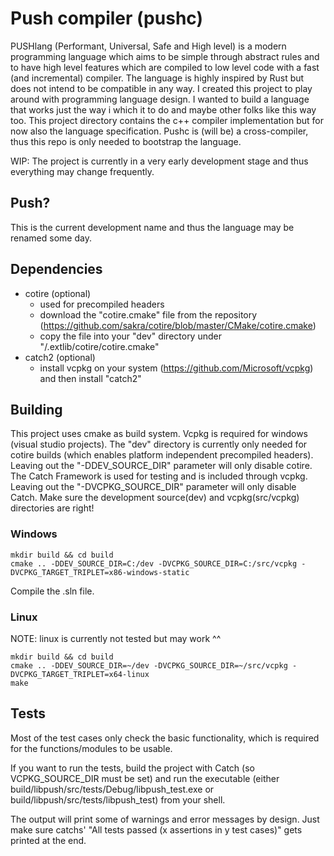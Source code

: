 # Push compiler (pushc)
PUSHlang (Performant, Universal, Safe and High level) is a modern programming language which aims to be simple through abstract rules and to have high level features which are compiled to low level code with a fast (and incremental) compiler. 
The language is highly inspired by Rust but does not intend to be compatible in any way. I created this project to play around with programming language design. I wanted to build a language that works just the way i which it to do and maybe other folks like this way too.
This project directory contains the c++ compiler implementation but for now also the language specification. Pushc is (will be) a cross-compiler, thus this repo is only needed to bootstrap the language.

WIP: The project is currently in a very early development stage and thus everything may change frequently.

## Push?
This is the current development name and thus the language may be renamed some day.

## Dependencies
* cotire (optional)
    * used for precompiled headers
    * download the "cotire.cmake" file from the repository (https://github.com/sakra/cotire/blob/master/CMake/cotire.cmake)
    * copy the file into your "dev" directory under "<dev>/.extlib/cotire/cotire.cmake"
* catch2 (optional)
    * install vcpkg on your system (https://github.com/Microsoft/vcpkg) and then install "catch2"

## Building
This project uses cmake as build system. Vcpkg is required for windows (visual studio projects).
The "dev" directory is currently only needed for cotire builds (which enables platform independent precompiled headers). Leaving out the "-DDEV_SOURCE_DIR" parameter will only disable cotire.
The Catch Framework is used for testing and is included through vcpkg. Leaving out the "-DVCPKG_SOURCE_DIR" parameter will only disable Catch.
Make sure the development source(dev) and vcpkg(src/vcpkg) directories are right!

### Windows
    mkdir build && cd build
    cmake .. -DDEV_SOURCE_DIR=C:/dev -DVCPKG_SOURCE_DIR=C:/src/vcpkg -DVCPKG_TARGET_TRIPLET=x86-windows-static
Compile the .sln file.

### Linux
NOTE: linux is currently not tested but may work ^^

    mkdir build && cd build
    cmake .. -DDEV_SOURCE_DIR=~/dev -DVCPKG_SOURCE_DIR=~/src/vcpkg -DVCPKG_TARGET_TRIPLET=x64-linux
    make

## Tests
Most of the test cases only check the basic functionality, which is required for the functions/modules to be usable.

If you want to run the tests, build the project with Catch (so VCPKG_SOURCE_DIR must be set) and run the executable (either build/libpush/src/tests/Debug/libpush_test.exe or build/libpush/src/tests/libpush_test) from your shell. 

The output will print some of warnings and error messages by design. Just make sure catchs' "All tests passed (x assertions in y test cases)" gets printed at the end.

